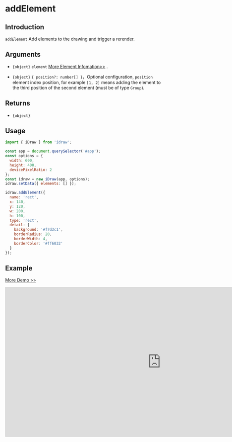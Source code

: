 # addElement

## Introduction

`addElement` Add elements to the drawing and trigger a rerender.

## Arguments

- `{object}` `element` [More Element Infomation>>](./../element/info.md) .

- `{object}` `{ position?: number[] }`，Optional configuration, `position` element index position, for example `[1, 2]` means adding the element to the third position of the second element (must be of type `Group`).

## Returns

- `{object}`

## Usage

```js
import { iDraw } from 'idraw';

const app = document.querySelector('#app');
const options = {
  width: 600,
  height: 400,
  devicePixelRatio: 2
};
const idraw = new iDraw(app, options);
idraw.setData({ elements: [] });

idraw.addElement({
  name: 'rect',
  x: 140,
  y: 120,
  w: 200,
  h: 100,
  type: 'rect',
  detail: {
    background: '#f7d3c1',
    borderRadius: 20,
    borderWidth: 4,
    borderColor: '#ff6032'
  }
});
```

## Example

[More Demo >>](https://idraw.js.org/playground/?demo=api-addElement)

<iframe class="idraw-playground-preview" 
  src="https://idraw.js.org/playground/?demo=api-addElement&header=false&sider=false&default-editor-split=50" 
  width="1000" height="480" frameborder="no" border="0"
  style="border: 1px solid #cecece; margin: 0px auto;"
></iframe>
